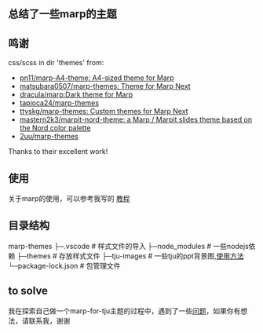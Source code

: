 ## 总结了一些marp的主题

## 鸣谢

css/scss in dir 'themes'  from:

- [pn11/marp-A4-theme: A4-sized theme for Marp](https://github.com/pn11/marp-A4-theme)
- [matsubara0507/marp-themes: Theme for Marp Next](https://github.com/matsubara0507/marp-themes)
- [dracula/marp:Dark theme for Marp](https://github.com/dracula/marp) 
- [tapioca24/marp-themes](https://github.com/tapioca24/marp-themes)
- [ttyskg/marp-themes: Custom themes for Marp Next](https://github.com/ttyskg/marp-themes)
- [mastern2k3/marpit-nord-theme: a Marp / Marpit slides theme based on the Nord color palette](https://github.com/mastern2k3/marpit-nord-theme)
- [2uu/marp-themes](https://github.com/2uu/marp-themes/)

Thanks to their excellent work!

## 使用

关于marp的使用，可以参考我写的 [教程](https://changqingaas.github.io/%E6%95%99%E7%A8%8B/%E7%94%A8Markdown%E5%88%B6%E4%BD%9C%E5%B9%BB%E7%81%AF%E7%89%87-Marp/)

## 目录结构

marp-themes
├─.vscode # 样式文件的导入
├─node_modules # 一些nodejs依赖
├─themes # 存放样式文件
├─tju-images # 一些tju的ppt背景图,[使用方法](https://changqingaas.github.io/%E6%95%99%E7%A8%8B/%E7%94%A8Markdown%E5%88%B6%E4%BD%9C%E5%B9%BB%E7%81%AF%E7%89%87-Marp/#6-3-%E5%B9%BB%E7%81%AF%E7%89%87%E8%83%8C%E6%99%AF)
└─package-lock.json # 包管理文件

## to solve

我在探索自己做一个marp-for-tju主题的过程中，遇到了一些[问题](https://changqingaas.github.io/碎碎念/关于marp-theme-for-tju的探索/)，如果你有想法，请联系我，谢谢

